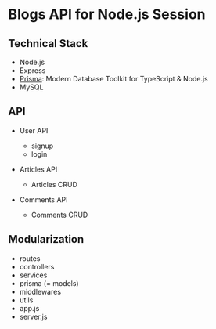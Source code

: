 # Blogs API for Node.js Session

## Technical Stack
- Node.js
- Express
- [Prisma](https://www.prisma.io/): Modern Database Toolkit for TypeScript & Node.js
- MySQL

## API
- User API
  - signup
  - login

- Articles API
  - Articles CRUD

- Comments API
  - Comments CRUD

## Modularization
- routes
- controllers
- services
- prisma (= models)
- middlewares
- utils
- app.js
- server.js
